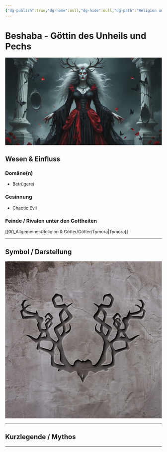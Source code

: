 ```yaml
---
{"dg-publish":true,"dg-home":null,"dg-hide":null,"dg-path":"Religion und Götter/Götter/Beshaba.md","name":"Beshaba","alignment":"CE","domäne":["trickery"],"symbol":"Black antlers","tags":["magic","religion","god"],"permalink":"/religion-und-goetter/goetter/beshaba/","dgPassFrontmatter":true}
---
```



# **Beshaba** - Göttin des Unheils und Pechs

![Beshaba_by_Leonardo_Phoenix_10.jpg](/img/user/_Bilder/Gods/Beshaba/Beshaba_by_Leonardo_Phoenix_10.jpg)

## **Wesen & Einfluss**

### Domäne(n)

- Betrügerei

### Gesinnung

- Chaotic Evil

### Feinde / Rivalen unter den Gottheiten

[[00_Allgemeines/Religion & Götter/Götter/Tymora\|Tymora]]

---

## Symbol / Darstellung

![beshaba-11.jpg](/img/user/_Bilder/Gods/Beshaba/beshaba-11.jpg)

---

## **Kurzlegende / Mythos**




---
